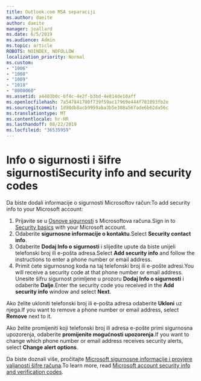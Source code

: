 ```yaml
---
title: Outlook.com MSA separaciji
ms.author: daeite
author: daeite
manager: joallard
ms.date: 6/5/2019
ms.audience: Admin
ms.topic: article
ROBOTS: NOINDEX, NOFOLLOW
localization_priority: Normal
ms.custom:
- "1006"
- "1008"
- "1009"
- "1010"
- "8000060"
ms.assetid: a4403b0c-6f4c-4e2f-b3bd-4e814de10aff
ms.openlocfilehash: 7a547841700f739f59ac17969e444f781093fb2e
ms.sourcegitcommit: 1d98db8acb9959aba3b5e308a567ade6b62da56c
ms.translationtype: MT
ms.contentlocale: hr-HR
ms.lasthandoff: 08/22/2019
ms.locfileid: "36535959"
---
```

# <a name="security-info-and-security-codes"></a><span data-ttu-id="86266-102">Info o sigurnosti i šifre sigurnosti</span><span class="sxs-lookup"><span data-stu-id="86266-102">Security info and security codes</span></span>

<span data-ttu-id="86266-103">Da biste dodali informacije o sigurnosti Microsoftov račun:</span><span class="sxs-lookup"><span data-stu-id="86266-103">To add security info to your Microsoft account:</span></span>

1. <span data-ttu-id="86266-104">Prijavite se u [Osnove sigurnosti](https://account.microsoft.com/security) s Microsoftova računa.</span><span class="sxs-lookup"><span data-stu-id="86266-104">Sign in to [Security basics](https://account.microsoft.com/security) with your Microsoft account.</span></span>
1. <span data-ttu-id="86266-105">Odaberite **sigurnosne informacije o kontaktu**.</span><span class="sxs-lookup"><span data-stu-id="86266-105">Select **Security contact info**.</span></span>
1. <span data-ttu-id="86266-106">Odaberite **Dodaj Info o sigurnosti** i slijedite upute da biste unijeli telefonski broj ili e-pošta adresa.</span><span class="sxs-lookup"><span data-stu-id="86266-106">Select **Add security info** and follow the instructions to enter a phone number or email address.</span></span>
1. <span data-ttu-id="86266-107">Primit ćete sigurnosnog koda na taj telefonski broj ili e-pošte adresi.</span><span class="sxs-lookup"><span data-stu-id="86266-107">You will receive a security code at that phone number or email address.</span></span> <span data-ttu-id="86266-108">Unesite šifru sigurnost primljene u prozoru **Dodaj Info o sigurnosti** i odaberite **Dalje**.</span><span class="sxs-lookup"><span data-stu-id="86266-108">Enter the security code you received in the **Add security info** window and select **Next**.</span></span>

<span data-ttu-id="86266-109">Ako želite ukloniti telefonski broj ili e-pošta adresa odaberite **Ukloni** uz njega.</span><span class="sxs-lookup"><span data-stu-id="86266-109">If you want to remove a phone number or email address, select **Remove** next to it.</span></span>

<span data-ttu-id="86266-110">Ako želite promijeniti koji telefonski broj ili adresa e-pošte primi sigurnosna upozorenja, odaberite **promijenite mogućnosti upozorenja**.</span><span class="sxs-lookup"><span data-stu-id="86266-110">If you want to change which phone number or email address receives security alerts, select **Change alert options**.</span></span>

<span data-ttu-id="86266-111">Da biste doznali više, pročitajte [Microsoft sigurnosne informacije i provjere valjanosti šifre računa](https://support.microsoft.com/help/12428/).</span><span class="sxs-lookup"><span data-stu-id="86266-111">To learn more, read [Microsoft account security info and verification codes](https://support.microsoft.com/help/12428/).</span></span>